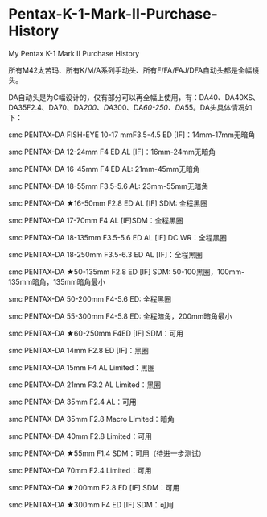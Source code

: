 # Pentax-K-1-Mark-II-Purchase-History
My Pentax K-1 Mark II Purchase History

所有M42太苦玛、所有K/M/A系列手动头、所有F/FA/FAJ/DFA自动头都是全幅镜头。

DA自动头是为C幅设计的，仅有部分可以再全幅上使用，有：DA40、DA40XS、DA35F2.4、DA70、DA*200、DA*300、DA*60-250、DA*55。DA头具体情况如下：

smc PENTAX-DA FISH-EYE 10-17 mmF3.5-4.5 ED [IF]：14mm-17mm无暗角

smc PENTAX-DA 12-24mm F4 ED AL [IF]：16mm-24mm无暗角

smc PENTAX-DA 16-45mm F4 ED AL: 21mm-45mm无暗角

smc PENTAX-DA 18-55mm F3.5-5.6 AL: 23mm-55mm无暗角

smc PENTAX-DA ★16-50mm F2.8 ED AL [IF] SDM: 全程黑圈

smc PENTAX-DA 17-70mm F4 AL [IF]SDM：全程黑圈

smc PENTAX-DA 18-135mm F3.5-5.6 ED AL [IF] DC WR：全程黑圈

smc PENTAX-DA 18-250mm F3.5-6.3 ED AL [IF]：全程黑圈

smc PENTAX-DA ★50-135mm F2.8 ED [IF] SDM: 50-100黑圈，100mm-135mm暗角，135mm暗角最小

smc PENTAX-DA 50-200mm F4-5.6 ED: 全程黑圈

smc PENTAX-DA 55-300mm F4-5.8 ED: 全程暗角，200mm暗角最小

smc PENTAX-DA ★60-250mm F4ED [IF] SDM：可用

smc PENTAX-DA 14mm F2.8 ED [IF]：黑圈

smc PENTAX-DA 15mm F4 AL Limited：黑圈

smc PENTAX-DA 21mm F3.2 AL Limited：黑圈

smc PENTAX-DA 35mm F2.4 AL：可用

smc PENTAX-DA 35mm F2.8 Macro Limited：暗角

smc PENTAX-DA 40mm F2.8 Limited：可用

smc PENTAX-DA ★55mm F1.4 SDM：可用（待进一步测试）

smc PENTAX-DA 70mm F2.4 Limited：可用

smc PENTAX-DA ★200mm F2.8 ED [IF] SDM：可用

smc PENTAX-DA ★300mm F4 ED [IF] SDM：可用
